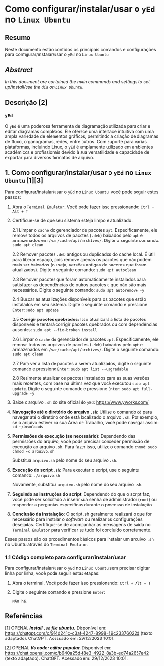 # Como configurar/instalar/usar o `yEd` no `Linux Ubuntu`

## Resumo

Neste documento estão contidos os principais comandos e configurações para configurar/instalar/usar o `yEd` no `Linux Ubuntu`.

## _Abstract_

_In this document are contained the main commands and settings to set up/install/use the `dia` on `Linux Ubuntu`._

## Descrição [2]

### `yEd`

O `yEd` é uma poderosa ferramenta de diagramação utilizada para criar e editar diagramas complexos. Ele oferece uma interface intuitiva com uma ampla variedade de elementos gráficos, permitindo a criação de diagramas de fluxo, organogramas, redes, entre outros. Com suporte para várias plataformas, incluindo Linux, o `yEd` é amplamente utilizado em ambientes acadêmicos e profissionais devido à sua versatilidade e capacidade de exportar para diversos formatos de arquivo.


## 1. Como configurar/instalar/usar o `yEd` no `Linux Ubuntu` [1][3]

Para configurar/instalar/usar o `yEd` no `Linux Ubuntu`, você pode seguir estes passos:

1. Abra o `Terminal Emulator`. Você pode fazer isso pressionando: `Ctrl + Alt + T`    

2. Certifique-se de que seu sistema esteja limpo e atualizado.

    2.1 Limpar o `cache` do gerenciador de pacotes `apt`. Especificamente, ele remove todos os arquivos de pacotes (`.deb`) baixados pelo `apt` e armazenados em `/var/cache/apt/archives/`. Digite o seguinte comando: `sudo apt clean` 
    
    2.2 Remover pacotes `.deb` antigos ou duplicados do cache local. É útil para liberar espaço, pois remove apenas os pacotes que não podem mais ser baixados (ou seja, versões antigas de pacotes que foram atualizados). Digite o seguinte comando: `sudo apt autoclean`

    2.3 Remover pacotes que foram automaticamente instalados para satisfazer as dependências de outros pacotes e que não são mais necessários. Digite o seguinte comando: `sudo apt autoremove -y`

    2.4 Buscar as atualizações disponíveis para os pacotes que estão instalados em seu sistema. Digite o seguinte comando e pressione `Enter`: `sudo apt update`

    2.5 **Corrigir pacotes quebrados**: Isso atualizará a lista de pacotes disponíveis e tentará corrigir pacotes quebrados ou com dependências ausentes: `sudo apt --fix-broken install`

    2.6 Limpar o `cache` do gerenciador de pacotes `apt`. Especificamente, ele remove todos os arquivos de pacotes (`.deb`) baixados pelo `apt` e armazenados em `/var/cache/apt/archives/`. Digite o seguinte comando: `sudo apt clean` 
    
    2.7 Para ver a lista de pacotes a serem atualizados, digite o seguinte comando e pressione `Enter`:  `sudo apt list --upgradable`

    2.8 Realmente atualizar os pacotes instalados para as suas versões mais recentes, com base na última vez que você executou `sudo apt update`. Digite o seguinte comando e pressione `Enter`: `sudo apt full-upgrade -y`
    

3. Baixe o arquivo `.sh` do site oficial do `yEd`: <https://www.yworks.com/>

2. **Navegação até o diretório do arquivo `.sh`**: Utilize o comando `cd` para navegar até o diretório onde está localizado o arquivo `.sh`. Por exemplo, se o arquivo estiver na sua Área de Trabalho, você pode navegar assim: `cd ~/Downloads`

3. **Permissões de execução (se necessário)**: Dependendo das permissões do arquivo, você pode precisar conceder permissão de execução ao arquivo `.sh`. Para fazer isso, utilize o comando `chmod`: `sudo chmod +x arquivo.sh`

    Substitua `arquivo.sh` pelo nome do seu arquivo `.sh`.

4. **Execução do script `.sh`**: Para executar o script, use o seguinte comando: `./arquivo.sh`

    Novamente, substitua `arquivo.sh` pelo nome do seu arquivo `.sh`.

5. **Seguindo as instruções do script**: Dependendo do que o script faz, você pode ser solicitado a inserir sua senha de administrador (`root`) ou responder a perguntas específicas durante o processo de instalação.

6. **Conclusão da instalação**: O script .sh geralmente realizará o que for necessário para instalar o _software_ ou realizar as configurações desejadas. Certifique-se de acompanhar as mensagens de saída no `Terminal Emulator` para verificar se tudo foi concluído corretamente.

Esses passos são os procedimentos básicos para instalar um arquivo `.sh `no Ubuntu através do `Terminal Emulator`.

### 1.1 Código completo para configurar/instalar/usar

Para configurar/instalar/usar o `yEd` no `Linux Ubuntu` sem precisar digitar linha por linha, você pode seguir estas etapas:

1. Abra o terminal. Você pode fazer isso pressionando: `Ctrl + Alt + T`

2. Digite o seguinte comando e pressione `Enter`:

    ```
    NÃO há.
    ```


## Referências

[1] OPENAI. ***Install `.sh` file ubuntu.*** Disponível em: <https://chatgpt.com/c/914d241c-c3af-4247-8998-49c23376022d> (texto adaptado). ChatGPT. Acessado em: 29/12/2023 10:01.

[2] OPENAI. ***Vs code: editor popular.*** Disponível em: <https://chat.openai.com/c/b640a25d-f8e3-4922-8a3b-ed74a2657e42> (texto adaptado). ChatGPT. Acessado em: 29/12/2023 10:01.

